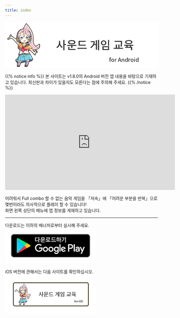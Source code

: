 ```yaml
---
title: index
---
```


![top banner](top_banner.ko.png)

{{% notice info %}}
본 사이트는 v1.8.0의 Android 버전 앱 내용을 바탕으로 기재하고 있습니다. 최신판과 차이가 있을지도 모른다는 점에 주의해 주세요.
{{% /notice %}}

<iframe width="560" height="315" src="https://www.youtube.com/embed/hud2tkSATZE?si=lziLdcHqpI-MOUY3" title="YouTube video player" frameborder="0" allow="accelerometer; autoplay; clipboard-write; encrypted-media; gyroscope; picture-in-picture; web-share" allowfullscreen></iframe>

어려워서 Full combo 할 수 없는 음악 게임을 「저속」에 「어려운 부분을 반복」으로 몇번이라도 의사적으로 플레이 할 수 있습니다!<br>화면 왼쪽 상단의 메뉴에 앱 정보를 게재하고 있습니다.

-------

다운로드는 이하의 배너처로부터 실시해 주세요.<br>
[![Google Play link](img_google-play-badge.ko.png#imgleft)](https://play.google.com/store/apps/details?id=jp.hyoromo.VideoSwing)
<div class="clear clear_box"></div>

iOS 버전에 관해서는 다음 사이트를 확인하십시오.<br>
[![Site link](img_banner_ios.ko.png#imgleft)](https://hyoromo.github.io/sound-game-training/ko/)
<div class="clear clear_box"></div>